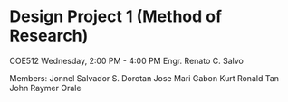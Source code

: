 # Design Project 1 (Method of Research)
COE512
Wednesday, 2:00 PM - 4:00 PM
Engr. Renato C. Salvo

Members:
  Jonnel Salvador S. Dorotan
  Jose Mari Gabon
  Kurt Ronald Tan
  John Raymer Orale
